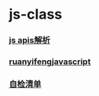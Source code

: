 # js-class

### [js apis解析](https://js.yanceyleo.com/)

### [ruanyifengjavascript](http://javascript.ruanyifeng.com)

### [自检清单](https://juejin.im/entry/5cc2511e5188252e843b539c)
